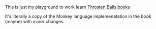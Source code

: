 This is just my playground to work learn [Throsten Balls books](https://interpreterbook.com/)

It's literally a copy of the Monkey language implemenatation in the book (maybe) with minor changes.
